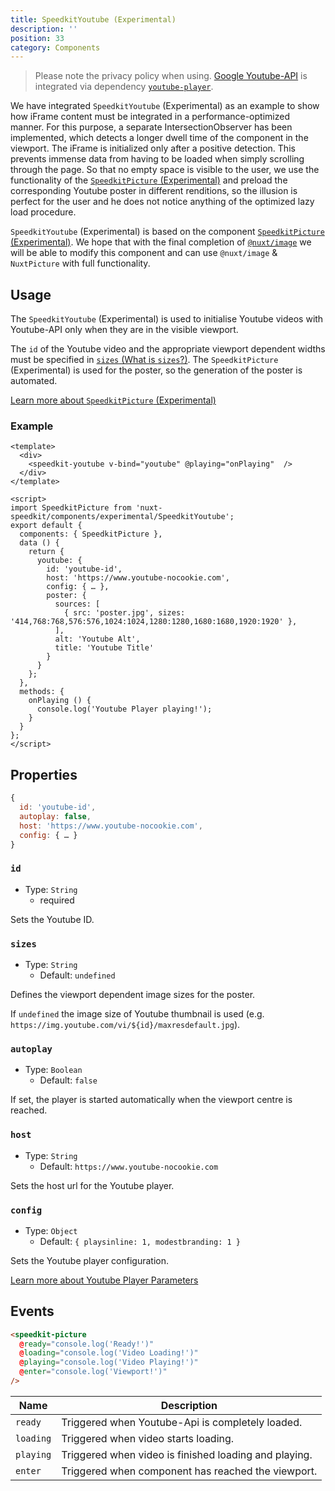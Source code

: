 ```yaml
---
title: SpeedkitYoutube (Experimental)
description: ''
position: 33
category: Components
---
```


> Please note the privacy policy when using. [Google Youtube-API](https://developers.google.com/youtube/v3) is integrated via dependency [`youtube-player`](https://www.npmjs.com/package/youtube-player).

We have integrated `SpeedkitYoutube` (Experimental) as an example to show how iFrame content must be integrated in a performance-optimized manner.
For this purpose, a separate IntersectionObserver has been implemented, which detects a longer dwell time of the component in the viewport. The iFrame is initialized only after a positive detection. This prevents immense data from having to be loaded when simply scrolling through the page.
So that no empty space is visible to the user, we use the functionality of the [`SpeedkitPicture` (Experimental)](/components/experimental-speedkit-picture) and preload the corresponding Youtube poster in different renditions, so the illusion is perfect for the user and he does not notice anything of the optimized lazy load procedure.

<alert type="warning">`SpeedkitYoutube` (Experimental) is based on the component [`SpeedkitPicture` (Experimental)](/components/experimental-speedkit-picture). We hope that with the final completion of [`@nuxt/image`](https://image.nuxtjs.org/) we will be able to modify this component and can use `@nuxt/image` & `NuxtPicture` with full functionality.</alert>

## Usage

The `SpeedkitYoutube` (Experimental) is used to initialise Youtube videos with Youtube-API only when they are in the visible viewport.

The `id` of the Youtube video and the appropriate viewport dependent widths must be specified in [`sizes` (What is `sizes`?)](/components/experimental-speedkit-picture#sources). 
The `SpeedkitPicture` (Experimental) is used for the poster, so the generation of the poster is automated.

[Learn more about `SpeedkitPicture` (Experimental)](/components/experimental-speedkit-picture)

### Example

````vue
<template>
  <div>
    <speedkit-youtube v-bind="youtube" @playing="onPlaying"  />
  </div>
</template>

<script>
import SpeedkitPicture from 'nuxt-speedkit/components/experimental/SpeedkitYoutube';
export default {
  components: { SpeedkitPicture },
  data () {
    return {
      youtube: {
        id: 'youtube-id',
        host: 'https://www.youtube-nocookie.com',
        config: { … },
        poster: {
          sources: [
            { src: 'poster.jpg', sizes: '414,768:768,576:576,1024:1024,1280:1280,1680:1680,1920:1920' },
          ],
          alt: 'Youtube Alt',
          title: 'Youtube Title'
        }
      }
    };
  },
  methods: {
    onPlaying () {
      console.log('Youtube Player playing!');
    }
  }
};
</script>
````


## Properties

````js
{
  id: 'youtube-id',
  autoplay: false,
  host: 'https://www.youtube-nocookie.com',
  config: { … }
}
````

### `id`
- Type: `String`
  - <badge>required</badge>

Sets the Youtube ID.

### `sizes`
- Type: `String`
  - Default: `undefined`

Defines the viewport dependent image sizes for the poster.

If `undefined` the image size of Youtube thumbnail is used (e.g. `https://img.youtube.com/vi/${id}/maxresdefault.jpg`).

### `autoplay`
- Type: `Boolean`
  - Default: `false`

If set, the player is started automatically when the viewport centre is reached.

### `host`
- Type: `String`
  - Default: `https://www.youtube-nocookie.com`

Sets the host url for the Youtube player.

### `config`
- Type: `Object`
  - Default: `{ playsinline: 1, modestbranding: 1 }`

Sets the Youtube player configuration. 

[Learn more about Youtube Player Parameters](https://developers.google.com/youtube/player_parameters.html?playerVersion=HTML5)

## Events

````html
<speedkit-picture 
  @ready="console.log('Ready!')" 
  @loading="console.log('Video Loading!')" 
  @playing="console.log('Video Playing!')" 
  @enter="console.log('Viewport!')" 
/>
````

| Name      | Description                                           |
| --------- | ----------------------------------------------------- |
| `ready`   | Triggered when Youtube-Api is completely loaded.      |
| `loading` | Triggered when video starts loading.                  |
| `playing` | Triggered when video is finished loading and playing. |
| `enter`   | Triggered when component has reached the viewport.    |
